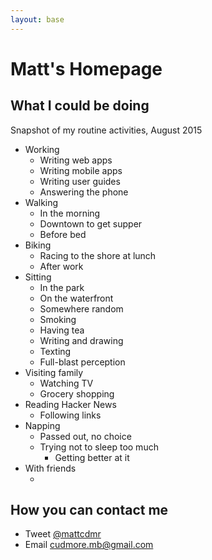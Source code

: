 ```yaml
---
layout: base
---
```


# Matt's Homepage

## What I could be doing

Snapshot of my routine activities, August 2015

- Working
	- Writing web apps
	- Writing mobile apps
	- Writing user guides
	- Answering the phone
- Walking
	- In the morning
	- Downtown to get supper
	- Before bed
- Biking
	- Racing to the shore at lunch
	- After work
- Sitting
	- In the park
	- On the waterfront
	- Somewhere random
	- Smoking
	- Having tea
	- Writing and drawing
	- Texting
	- Full-blast perception
- Visiting family
	- Watching TV
	- Grocery shopping
- Reading Hacker News
	- Following links
- Napping
	- Passed out, no choice
	- Trying not to sleep too much
		- Getting better at it
- With friends
	- <!-- Dennis -->

## How you can contact me

- Tweet <a href="https://twitter.com/mattcdmr">@mattcdmr</a>
- Email <a href="mailto:cudmore.mb@gmail.com">cudmore.mb@gmail.com</a>
